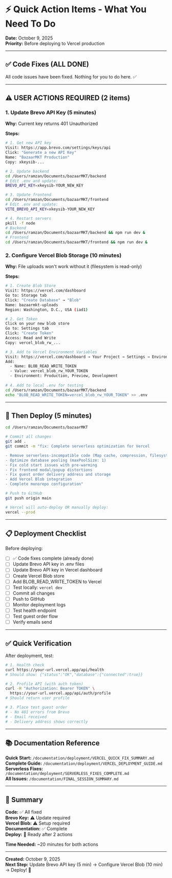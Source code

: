 # ⚡ Quick Action Items - What You Need To Do

**Date:** October 9, 2025  
**Priority:** Before deploying to Vercel production

---

## ✅ Code Fixes (ALL DONE)

All code issues have been fixed. Nothing for you to do here. ✅

---

## ⚠️ USER ACTIONS REQUIRED (2 items)

### 1. Update Brevo API Key (5 minutes)

**Why:** Current key returns 401 Unauthorized

**Steps:**
```bash
# 1. Get new API key
Visit: https://app.brevo.com/settings/keys/api
Click: "Generate a new API Key"
Name: "BazaarMKT Production"
Copy: xkeysib-...

# 2. Update backend
cd /Users/ramzan/Documents/bazaarMKT/backend
# Edit .env and update:
BREVO_API_KEY=xkeysib-YOUR_NEW_KEY

# 3. Update frontend
cd /Users/ramzan/Documents/bazaarMKT/frontend
# Edit .env and update:
VITE_BREVO_API_KEY=xkeysib-YOUR_NEW_KEY

# 4. Restart servers
pkill -f node
# Backend
cd /Users/ramzan/Documents/bazaarMKT/backend && npm run dev &
# Frontend
cd /Users/ramzan/Documents/bazaarMKT/frontend && npm run dev &
```

### 2. Configure Vercel Blob Storage (10 minutes)

**Why:** File uploads won't work without it (filesystem is read-only)

**Steps:**
```bash
# 1. Create Blob Store
Visit: https://vercel.com/dashboard
Go to: Storage tab
Click: "Create Database" → "Blob"
Name: bazaarmkt-uploads
Region: Washington, D.C., USA (iad1)

# 2. Get Token
Click on your new blob store
Go to: Settings tab
Click: "Create Token"
Access: Read and Write
Copy: vercel_blob_rw_...

# 3. Add to Vercel Environment Variables
Visit: https://vercel.com/dashboard → Your Project → Settings → Environment Variables
Add:
  - Name: BLOB_READ_WRITE_TOKEN
  - Value: vercel_blob_rw_YOUR_TOKEN
  - Environment: Production, Preview, Development
  
# 4. Add to local .env for testing
cd /Users/ramzan/Documents/bazaarMKT/backend
echo "BLOB_READ_WRITE_TOKEN=vercel_blob_rw_YOUR_TOKEN" >> .env
```

---

## 🚀 Then Deploy (5 minutes)

```bash
cd /Users/ramzan/Documents/bazaarMKT

# Commit all changes
git add .
git commit -m "fix: Complete serverless optimization for Vercel

- Remove serverless-incompatible code (Map cache, compression, filesystem)
- Optimize database pooling (maxPoolSize: 1)
- Fix cold start issues with pre-warming
- Fix frontend modal/popup distortions
- Fix guest order delivery address and storage
- Add Vercel Blob integration
- Complete monorepo configuration"

# Push to GitHub
git push origin main

# Vercel will auto-deploy OR manually deploy:
vercel --prod
```

---

## 📋 Deployment Checklist

Before deploying:

- [ ] ✅ Code fixes complete (already done)
- [ ] Update Brevo API key in .env files
- [ ] Update Brevo API key in Vercel dashboard
- [ ] Create Vercel Blob store
- [ ] Add BLOB_READ_WRITE_TOKEN to Vercel
- [ ] Test locally: `vercel dev`
- [ ] Commit all changes
- [ ] Push to GitHub
- [ ] Monitor deployment logs
- [ ] Test health endpoint
- [ ] Test guest order flow
- [ ] Verify emails send

---

## ✅ Quick Verification

After deployment, test:

```bash
# 1. Health check
curl https://your-url.vercel.app/api/health
# Should show: {"status":"OK","database":{"connected":true}}

# 2. Profile API (with auth token)
curl -H "Authorization: Bearer TOKEN" \
  https://your-url.vercel.app/api/auth/profile
# Should return user profile

# 3. Place test guest order
# - No 401 errors from Brevo
# - Email received
# - Delivery address shows correctly
```

---

## 📚 Documentation Reference

**Quick Start:** `/documentation/deployment/VERCEL_QUICK_FIX_SUMMARY.md`  
**Complete Guide:** `/documentation/deployment/VERCEL_DEPLOYMENT_GUIDE.md`  
**Serverless Fixes:** `/documentation/deployment/SERVERLESS_FIXES_COMPLETE.md`  
**All Issues:** `/documentation/FINAL_SESSION_SUMMARY.md`

---

## 🎯 Summary

**Code:** ✅ All fixed  
**Brevo Key:** ⚠️ Update required  
**Vercel Blob:** ⚠️ Setup required  
**Documentation:** ✅ Complete  
**Deploy:** 🚀 Ready after 2 actions

**Time Needed:** ~20 minutes for both actions

---

**Created:** October 9, 2025  
**Next Step:** Update Brevo API key (5 min) → Configure Vercel Blob (10 min) → Deploy! 🚀


